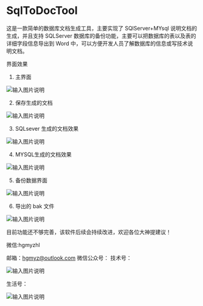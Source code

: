 # SqlToDocTool
这是一款简单的数据库文档生成工具，主要实现了 SQlServer+MYsql 说明文档的生成，并且支持 SQLServer 数据库的备份功能，主要可以把数据库的表以及表的详细字段信息导出到 Word 中，可以方便开发人员了解数据库的信息或写技术说明文档。

界面效果
1. 主界面

![输入图片说明](https://images.gitee.com/uploads/images/2020/0407/202104_0c2c61cd_335359.png "主界面")


2. 保存生成的文档

![输入图片说明](https://images.gitee.com/uploads/images/2020/0407/202126_bdc8ac71_335359.png "生成word文件")


3. SQLsever 生成的文档效果

![输入图片说明](https://images.gitee.com/uploads/images/2020/0407/202151_8a3ecc32_335359.png "生成SQlServer文档")


4. MYSQL生成的文档效果

![输入图片说明](https://images.gitee.com/uploads/images/2020/0407/202215_6b093191_335359.png "mysql版本")


5. 备份数据界面

![输入图片说明](https://images.gitee.com/uploads/images/2020/0407/202243_e2d3efcf_335359.png "在这里输入图片标题")


6. 导出的 bak 文件

![输入图片说明](https://images.gitee.com/uploads/images/2020/0407/202254_d71ccb68_335359.png "屏幕截图.png")

目前功能还不够完善，该软件后续会持续改进，欢迎各位大神提建议！

微信:hgmyzhl

邮箱：hgmyz@outlook.com
微信公众号：
技术号：

![输入图片说明](https://images.gitee.com/uploads/images/2020/0407/202522_9f003c7c_335359.png "技术号.png")

生活号：

![输入图片说明](https://images.gitee.com/uploads/images/2020/0407/202540_81d629a5_335359.png "生活号.png")
